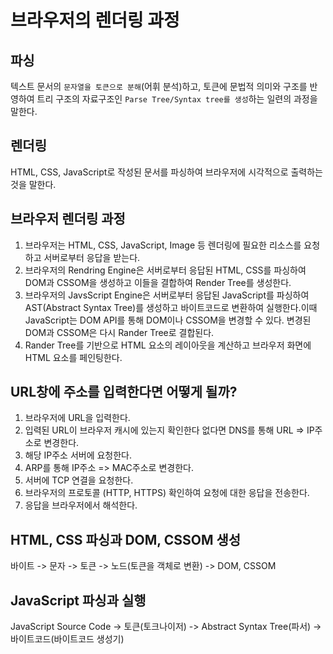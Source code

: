 # 브라우저의 렌더링 과정

## 파싱
텍스트 문서의 `문자열을 토큰으로 분해`(어휘 분석)하고, 토큰에 문법적 의미와 구조를 반영하여 트리 구조의 자료구조인 `Parse Tree/Syntax tree를 생성`하는 일련의 과정을 말한다.

## 렌더링
HTML, CSS, JavaScript로 작성된 문서를 파싱하여 브라우저에 시각적으로 출력하는 것을 말한다.

## 브라우저 렌더링 과정

1. 브라우저는 HTML, CSS, JavaScript, Image 등 렌더링에 필요한 리소스를 요청하고 서버로부터 응답을 받는다.
2. 브라우저의 Rendring Engine은 서버로부터 응답된 HTML, CSS를 파싱하여 DOM과 CSSOM을 생성하고 이들을 결합하여 Render Tree를 생성한다.
3. 브라우저의 JavsScript Engine은 서버로부터 응답된 JavaScript를 파싱하여 AST(Abstract Syntax Tree)를 생성하고 바이트코드로 변환하여 실행한다.이때 JavaScript는 DOM API를 통해 DOM이나 CSSOM을 변경할 수 있다.
변경된 DOM과 CSSOM은 다시 Rander Tree로 결합된다.
4. Rander Tree를 기반으로 HTML 요소의 레이아웃을 계산하고 브라우저 화면에 HTML 요소를 페인팅한다.

## URL창에 주소를 입력한다면 어떻게 될까?

1. 브라우저에 URL을 입력한다.
2. 입력된 URL이 브라우저 캐시에 있는지 확인한다 없다면 DNS를 통해 URL => IP주소로 변경한다.
3. 해당 IP주소 서버에 요청한다.
4. ARP를 통해 IP주소 => MAC주소로 변경한다.
5. 서버에 TCP 연결을 요청한다.
6. 브라우저의 프로토콜 (HTTP, HTTPS) 확인하여 요청에 대한 응답을 전송한다.
7. 응답을 브라우저에서 해석한다.


## HTML, CSS 파싱과 DOM, CSSOM 생성

바이트 -> 문자 -> 토큰 -> 노드(토큰을 객체로 변환) -> DOM, CSSOM

## JavaScript 파싱과 실행

JavaScript Source Code -> 토큰(토크나이저) -> Abstract Syntax Tree(파서) -> 바이트코드(바이트코드 생성기)